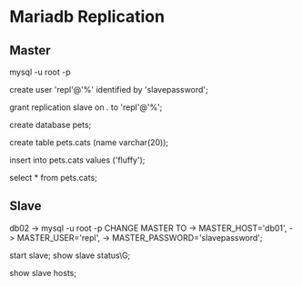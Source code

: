# Mariadb Replication

## Master
mysql -u root -p

create user 'repl'@'%' identified by 'slavepassword';

grant replication slave on *.* to 'repl'@'%';

create database pets;

create table pets.cats (name varchar(20));

insert into pets.cats values ('fluffy');

select * from pets.cats;


## Slave
db02 -> mysql -u root -p
CHANGE MASTER TO
-> MASTER_HOST='db01',
-> MASTER_USER='repl',
-> MASTER_PASSWORD='slavepassword';

start slave;
show slave status\G;

show slave hosts;